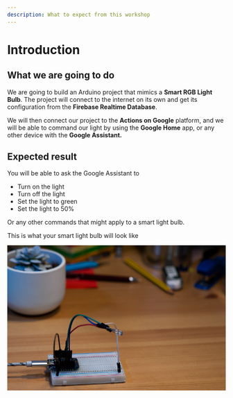 ```yaml
---
description: What to expect from this workshop
---
```


# Introduction

## What we are going to do

We are going to build an Arduino project that mimics a **Smart RGB Light Bulb**. The project will connect to the internet on its own and get its configuration from the **Firebase Realtime Database**. 

We will then connect our project to the **Actions on Google** platform, and we will be able to command our light by using the **Google Home** app, or any other device with the **Google Assistant.**

## Expected result

You will be able to ask the Google Assistant to 

* Turn on  the light
* Turn off the light
* Set the light to green
* Set the light to 50%

Or any other commands that might apply to a smart light bulb.

This is what your smart light bulb will look like

![](../.gitbook/assets/result.png)


